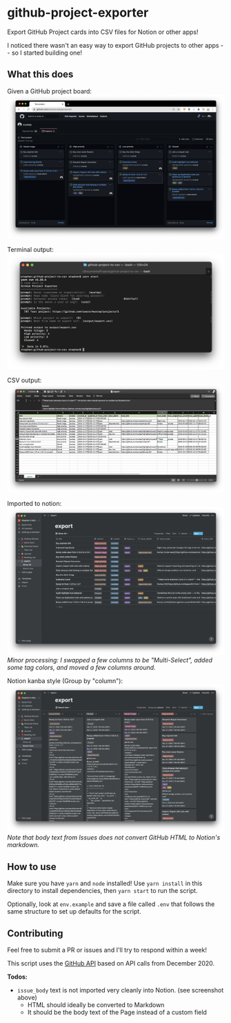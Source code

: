 # github-project-exporter

Export GitHub Project cards into CSV files for Notion or other apps!

I noticed there wasn't an easy way to export GitHub projects to other apps -- so I started building one!

## What this does

Given a GitHub project board:
![GitHub project board](photos/github-project.png)

Terminal output:
![Terminal output](photos/terminal-output.png)

CSV output:
![CSV output](photos/csv-excel-output.png)

Imported to notion:
![Imported to notion](photos/notion-import-list.png)
_Minor processing: I swapped a few columns to be "Multi-Select", added some tag colors, and moved a few columns around._


Notion kanba style (Group by "column"):
![Notion as kanba board](photos/notion-import-kanba.png)
_Note that body text from Issues does not convert GitHub HTML to Notion's markdown._


## How to use

Make sure you have `yarn` and `node` installed! Use `yarn install` in this directory to install dependencies, then `yarn start` to run the script.

Optionally, look at `env.example` and save a file called `.env` that follows the same structure to set up defaults for the script.

## Contributing

Feel free to submit a PR or issues and I'll try to respond within a week!

This script uses the [GitHub API](https://docs.github.com/en/free-pro-team@latest/rest/reference/projects) based on API calls from December 2020.

**Todos:**

- `issue_body` text is not imported very cleanly into Notion. (see screenshot above)
  - HTML should ideally be converted to Markdown
  - It should be the body text of the Page instead of a custom field

